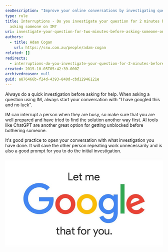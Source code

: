 ```yaml
---
seoDescription: "Improve your online conversations by investigating questions before asking someone on IM, and consider AI tools or chatbots as a helpful alternative."
type: rule
title: Interruptions - Do you investigate your question for 2 minutes before
  asking someone on IM?
uri: investigate-your-question-for-two-minutes-before-asking-someone-on-im
authors:
  - title: Adam Cogan
    url: https://ssw.com.au/people/adam-cogan
related: []
redirects:
  - interruptions-do-you-investigate-your-question-for-2-minutes-before-asking-someone-on-im
created: 2015-10-05T05:42:39.000Z
archivedreason: null
guid: a876466b-f24d-4393-840d-cbd12946121e
---
```

Always do a quick investigation before asking for help. When asking a question using IM, always start your conversation with "I have googled this and no luck".

IM can interrupt a person when they are busy, so make sure that you are well prepared and have tried to find the solution another way first. AI tools like ChatGPT are another great option for getting unblocked before bothering someone.

<!--endintro-->

It's good practice to open your conversation with what investigation you have done. It will save the other person repeating work unnecessarily and is also a good prompt for you to do the initial investigation.

![Figure: Don't make someone else have to Google something for you](lmgtfy.jpg)
